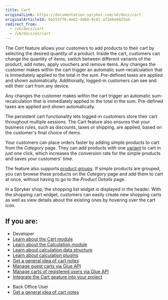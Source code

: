 ```yaml
---
title: Cart
originalLink: https://documentation.spryker.com/v6/docs/cart
originalArticleId: bb555f78-4e02-4db8-9c81-af2e6e9425a4
redirect_from:
  - /v6/docs/cart
  - /v6/docs/en/cart
---
```


The *Cart* feature allows your customers to add products to their cart by selecting the desired quantity of a product. Inside the cart, customers can change the quantity of items, switch between different variants of the product, add notes, apply vouchers and remove items. Any changes the customer makes within the cart trigger an automatic sum-recalculation that is immediately applied to the total in the sum. Pre-defined taxes are applied and shown automatically. Additionally, logged-in customers can see and edit their cart from any device. 

Any changes the customer makes within the cart trigger an automatic sum-recalculation that is immediately applied to the total in the sum. Pre-defined taxes are applied and shown automatically. 

The persistent cart functionality lets logged-in customers store their cart throughout multiple sessions. The Cart feature also ensures that your business rules, such as discounts, taxes or shipping, are applied, based on the customer's final choice of items. 

Your customers can place orders faster by adding simple products to cart from the *Category* page. They can add products with one [variant](https://documentation.spryker.com/v6/docs/products-overview) to cart in just one click, which increases the conversion rate for the simple products and saves your customers' time. 

The feature also supports [product groups](/docs/scos/dev/features/202009.0/product-groups/product-groups.html). If simple products are grouped, you can browse these products on the *Category* page and add them to cart at once, without having to go to the *Product Details* page.

In a Spryker shop, the shopping list widget is displayed in the header. With the shopping cart widget, customers can easily create new shopping carts as well as view details about the existing ones by hovering over the cart icon.

## If you are:

<div class="mr-container">
    <div class="mr-list-container">
        <!-- col1 -->
        <div class="mr-col">
            <ul class="mr-list mr-list-green">
                <li class="mr-title">Developer</li>
                <li><a href="https://documentation.spryker.com/docs/cart-functionality" class="mr-link">Learn about the Cart module</a></li>
                <li><a href="https://documentation.spryker.com/docs/calculation-3-0" class="mr-link">Learn about the Calculation module</a></li>
                <li><a href="https://documentation.spryker.com/docs/calculation-data-structure" class="mr-link">Learn about calculation data structure</a></li>
                <li><a href="https://documentation.spryker.com/docs/calculator-plugins" class="mr-link">Learn about calculation plugins</a></li>
                <li><a href="https://documentation.spryker.com/docs/cart-notes" class="mr-link">Get a general idea of cart notes</a></li>
               <li><a href="https://documentation.spryker.com/docs/en/managing-guest-carts" class="mr-link">Manage guest carts via Glue API</a></li>
                <li><a href="https://documentation.spryker.com/docs/en/managing-carts-of-registered-users" class="mr-link">Manage carts of registered users via Glue API</a></li>
                <li><a href="https://documentation.spryker.com/docs/cart-feature-integration" class="mr-link">Integrate the Cart geature into your project</a></li>
            </ul>
        </div>
        <!-- col2 -->
        <div class="mr-col">
            <ul class="mr-list mr-list-blue">
                <li class="mr-title"> Back Office User</li>
                <li><a href="https://documentation.spryker.com/docs/cart-notes" class="mr-link">Get a general idea of cart notes</a></li>
            </ul>
        </div>
    </div>
</div>
